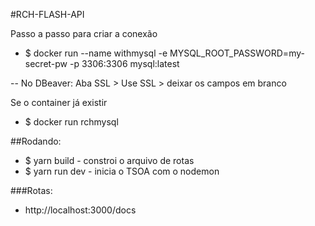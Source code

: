 #RCH-FLASH-API

Passo a passo para criar a conexão
- $ docker run --name withmysql -e MYSQL_ROOT_PASSWORD=my-secret-pw -p 3306:3306 mysql:latest


-- No DBeaver: Aba SSL > Use SSL > deixar os campos em branco


Se o container já existir
- $ docker run rchmysql


##Rodando:
- $ yarn build - constroi o arquivo de rotas
- $ yarn run dev - inicia o TSOA com o nodemon


###Rotas:
- http://localhost:3000/docs